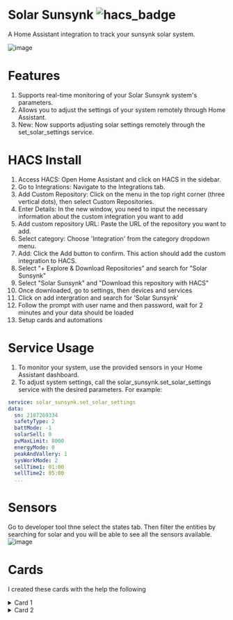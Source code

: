 # Solar Sunsynk ![hacs_badge](https://img.shields.io/badge/HACS-Custom-41BDF5.svg?style=for-the-badge)

A Home Assistant integration to track your sunsynk solar system.

![image](https://user-images.githubusercontent.com/109594480/233388451-6bad6329-64bc-42e0-b4e9-e63eb1ae4978.png)

# Features
1. Supports real-time monitoring of your Solar Sunsynk system's parameters.
2. Allows you to adjust the settings of your system remotely through Home Assistant.
3. New: Now supports adjusting solar settings remotely through the set_solar_settings service.


# HACS Install 
1. Access HACS: Open Home Assistant and click on HACS in the sidebar.
2. Go to Integrations: Navigate to the Integrations tab.
3. Add Custom Repository: Click on the menu in the top right corner (three vertical dots), then select Custom Repositories.
4. Enter Details: In the new window, you need to input the necessary information about the custom integration you want to add
5. Add custom repository URL: Paste the URL of the repository you want to add.
6. Select category: Choose 'Integration' from the category dropdown menu.
7. Add: Click the Add button to confirm. This action should add the custom integration to HACS.
8. Select "+ Explore & Download Repositories" and search for "Solar Sunsynk"
9. Select "Solar Sunsynk" and "Download this repository with HACS"
10. Once downloaded, go to settings, then devices and services
11. Click on add intergration and search for 'Solar Sunsynk'
12. Follow the prompt with user name and then password, wait for 2 minutes and your data should be loaded
13. Setup cards and automations

# Service Usage
1. To monitor your system, use the provided sensors in your Home Assistant dashboard.
2. To adjust system settings, call the solar_sunsynk.set_solar_settings service with the desired parameters. For example:

```yaml
service: solar_sunsynk.set_solar_settings
data:
  sn: 2107269334
  safetyType: 2
  battMode: -1
  solarSell: 0
  pvMaxLimit: 8000
  energyMode: 0
  peakAndVallery: 1
  sysWorkMode: 2
  sellTime1: 01:00
  sellTime2: 05:00
  ...
```

# Sensors
 Go to developer tool thne select the states tab. Then filter the entities by searching for solar and you will be able to see all the sensors available.
 ![image](https://user-images.githubusercontent.com/109594480/233350555-f44916c6-9522-4cb0-9994-9d195711cd99.png)
 
# Cards
I created these cards with the help the following
    
<details>
  <summary>Card 1</summary>

[Code](examples/card1.yaml)  
![image](https://user-images.githubusercontent.com/109594480/233350917-932c02d2-3e9d-4982-a589-47d440dafd3b.png)
</details>

<details>
  <summary>Card 2</summary>

[Code](examples/card2.yaml)  
![image](https://user-images.githubusercontent.com/109594480/233388223-9298c90e-aa48-45d3-9a07-3ed51ac25265.png)
</details>
